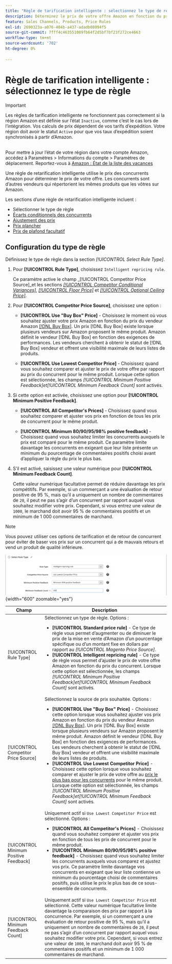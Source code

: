 ```yaml
---
title: "Règle de tarification intelligente : sélectionnez le type de règle"
description: Déterminez le prix de votre offre Amazon en fonction du prix de votre concurrent en créant une règle de retarification intelligente.
feature: Sales Channels, Products, Price Rules
exl-id: 2690323a-a076-484b-a437-adadb08094f5
source-git-commit: 7fff4c463551089fb64f2d5bf7bf23f272ce4663
workflow-type: tm+mt
source-wordcount: '702'
ht-degree: 0%

---
```


# Règle de tarification intelligente : sélectionnez le type de règle

>[!IMPORTANT]
>
>Les règles de tarification intelligente ne fonctionnent pas correctement si la région Amazon est définie sur l’état `Inactive`, comme c’est le cas lors de l’intégration. Vos calculs de prix dépendent de vos tarifs d’expédition. Votre région doit avoir le statut `Active` pour que vos taux d’expédition soient synchronisés à partir d’Amazon.<br><br>
>
>Pour mettre à jour l’état de votre région dans votre compte Amazon, accédez à Paramètres > Informations du compte > Paramètres de déplacement. Reportez-vous à [Amazon : État de la liste des vacances](https://sellercentral.amazon.com/gp/help/help.html?itemID=200135620/&quot;target=&quot;_blank)

Une règle de retarification intelligente utilise le prix des concurrents Amazon pour déterminer le prix de votre offre. Les concurrents sont d’autres vendeurs qui répertorient les mêmes produits que les vôtres sur Amazon.

Les sections d’une règle de retarification intelligente incluent :

- Sélectionner le type de règle
- [Écarts conditionnels des concurrents](./competitor-conditional-variances.md)
- [Ajustement des prix](./price-adjustment.md)
- [Prix plancher](./floor-price.md)
- [Prix de plafond facultatif](./optional-ceiling-price.md)

## Configuration du type de règle

Définissez le type de règle dans la section _[!UICONTROL Select Rule Type]_.

1. Pour **[!UICONTROL Rule Type]**, choisissez `Intelligent repricing rule`.

   Ce paramètre active le champ _[!UICONTROL Competitor Price Source]_et les sections [_[!UICONTROL Competitor Conditional Variances]_](./competitor-conditional-variances.md), [_[!UICONTROL Floor Price]_](./floor-price.md) et [_[!UICONTROL Optional Ceiling Price]_](./optional-ceiling-price.md).

1. Pour **[!UICONTROL Competitor Price Source]**, choisissez une option :

   - **[!UICONTROL Use "Buy Box" Price]** - Choisissez le moment où vous souhaitez ajuster votre prix Amazon en fonction du prix du vendeur Amazon [[!DNL Buy Box]](./buy-box-competitor-pricing.md). Un prix [!DNL Buy Box] existe lorsque plusieurs vendeurs sur Amazon proposent le même produit. Amazon définit le vendeur [!DNL Buy Box] en fonction des exigences de performances. Les vendeurs cherchent à obtenir le statut de [!DNL Buy Box] vendeur et offrent une visibilité maximale de leurs listes de produits.

   - **[!UICONTROL Use Lowest Competitor Price]** - Choisissez quand vous souhaitez comparer et ajuster le prix de votre offre par rapport au prix du concurrent pour le même produit. Lorsque cette option est sélectionnée, les champs _[!UICONTROL Minimum Positive Feedback]_et_[!UICONTROL Minimum Feedback Count]_ sont activés.

1. Si cette option est activée, choisissez une option pour **[!UICONTROL Minimum Positive Feedback]**.

   - **[!UICONTROL All Competitor's Prices]** - Choisissez quand vous souhaitez comparer et ajuster vos prix en fonction de tous les prix de concurrent pour le même produit.

   - **[!UICONTROL Minimum 80/90/95/98% positive feedback]** - Choisissez quand vous souhaitez limiter les concurrents auxquels le prix est comparé pour le même produit. Ce paramètre limite davantage les concurrents en exigeant que leur liste présente un minimum du pourcentage de commentaires positifs choisi avant d’appliquer la règle du prix le plus bas.

1. S’il est activé, saisissez une valeur numérique pour **[!UICONTROL Minimum Feedback Count]**.

   Cette valeur numérique facultative permet de réduire davantage les prix compétitifs. Par exemple, si un commerçant a une évaluation de retour positive de 95 %, mais qu’il a uniquement un nombre de commentaires de `20`, il peut ne pas s’agir d’un concurrent par rapport auquel vous souhaitez modifier votre prix. Cependant, si vous entrez une valeur de `1000`, le marchand doit avoir 95 % de commentaires positifs et un minimum de 1 000 commentaires de marchand.

>[!NOTE]
>
>Vous pouvez utiliser ces options de tarification et de retour de concurrent pour éviter de baser vos prix sur un concurrent qui a de mauvais retours et vend un produit de qualité inférieure.

![Règle de réévaluation intelligente - sélectionnez le type de règle](assets/ob-intelligent-price-rule-type.png){width="600" zoomable="yes"}

| Champ | Description |
|----------------------------------------|-----------------------------------------------------------------------------------------------------------------------------------------------------------------------------------------------------------------------------------------------------------------------------------------------------------------------------------------------------------------------------------------------------------------------------------------------------------------------------------------------------------------------------------------------------------------------------------------------------------------------------------------------------------------------------------------------------------------------------------------------------------------------------------------------------------------------------------------------------------------------------------------|
| [!UICONTROL Rule Type] | Sélectionnez un type de règle. Options :<ul><li>**[!UICONTROL Standard price rule]** - Ce type de règle vous permet d’augmenter ou de diminuer le prix de la mise en vente d’Amazon d’un pourcentage spécifique ou d’un montant fixe en dollars par rapport au _[!UICONTROL Magento Price Source]_. </li><li>**[!UICONTROL Intelligent repricing rule]** - Ce type de règle vous permet d’ajuster le prix de votre offre Amazon en fonction du prix du concurrent. Lorsque cette option est sélectionnée, les champs _[!UICONTROL Minimum Positive Feedback]_et_[!UICONTROL Minimum Feedback Count]_ sont activés.</li></ul> |
| [!UICONTROL Competitor Price Source] | Sélectionnez la source de prix souhaitée. Options :<ul><li>**[!UICONTROL Use "Buy Box" Price]** - Choisissez cette option lorsque vous souhaitez ajuster vos prix Amazon en fonction du prix du vendeur Amazon [[!DNL Buy Box]](./buy-box-competitor-pricing.md). Un prix [!DNL Buy Box] existe lorsque plusieurs vendeurs sur Amazon proposent le même produit. Amazon définit le vendeur [!DNL Buy Box] en fonction des exigences de performances. Les vendeurs cherchent à obtenir le statut de [!DNL Buy Box] vendeur et offrent une visibilité maximale de leurs listes de produits.</li><li>**[!UICONTROL Use Lowest Competitor Price]** - Choisissez cette option lorsque vous souhaitez comparer et ajuster le prix de votre offre au [prix le plus bas pour les concurrents](./lowest-competitor-pricing.md) pour le même produit. Lorsque cette option est sélectionnée, les champs _[!UICONTROL Minimum Positive Feedback]_et_[!UICONTROL Minimum Feedback Count]_ sont activés.</li></ul> |
| [!UICONTROL Minimum Positive Feedback] | Uniquement actif si `Use Lowest Competitor Price` est sélectionné. Options :<ul><li>**[!UICONTROL All Competitor's Prices]** - Choisissez quand vous souhaitez comparer et ajuster vos prix en fonction de tous les prix de concurrent pour le même produit.</li><li>**[!UICONTROL Minimum 80/90/95/98% positive feedback]** - Choisissez quand vous souhaitez limiter les concurrents auxquels vous comparez et ajustez vos prix. Ce paramètre limite davantage vos concurrents en exigeant que leur liste contienne un minimum du pourcentage choisi de commentaires positifs, puis utilise le prix le plus bas de ce sous-ensemble de concurrents.</li></ul> |
| [!UICONTROL Minimum Feedback Count] | Uniquement actif si `Use Lowest Competitor Price` est sélectionné. Cette valeur numérique facultative limite davantage la comparaison des prix par rapport à la concurrence. Par exemple, si un commerçant a une évaluation de retour positive de 95 %, mais qu’il a uniquement un nombre de commentaires de `20`, il peut ne pas s’agir d’un concurrent par rapport auquel vous souhaitez modifier votre prix. Cependant, si vous entrez une valeur de `1000`, le marchand doit avoir 95 % de commentaires positifs et un minimum de 1 000 commentaires de marchand. |
